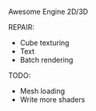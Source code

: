 Awesome Engine 2D/3D

REPAIR:
- Cube texturing
- Text
- Batch rendering

TODO:
- Mesh loading
- Write more shaders